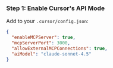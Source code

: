 ### Step 1: Enable Cursor's API Mode

Add to your `.cursor/config.json`:

```json
{
  "enableMCPServer": true,
  "mcpServerPort": 3000,
  "allowExternalMCPConnections": true,
  "aiModel": "claude-sonnet-4.5"
}
```
